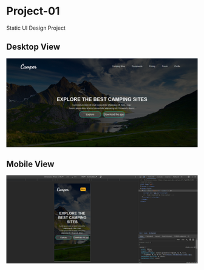 # Project-01
Static UI Design Project

## Desktop View
![alt text](ss-desktop.png)

## Mobile View
![alt text](ss-mobile.png)